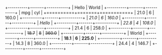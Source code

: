 +----------+-------+-----------+
| Hello    | World             |
+----------+-------+-----------+
| mpg      | cyl               |
+==========+=======+===========+
| 21.0     | 6     | 160.0     |
+----------+-------+-----------+
| _21.0_   | _6_   | _160.0_   |
+----------+-------+-----------+
| _Hello_                      |
+----------+-------+-----------+
| _22.8_   | _4_   | _108.0_   |
+----------+-------+-----------+
| 21.4     | 6     | 258.0     |
+----------+-------+-----------+
| ~~18.7~~ | ~~8~~ | ~~360.0~~ |
+----------+-------+-----------+
| World                        |
+----------+-------+-----------+
| **18.1** | **6** | **225.0** |
+----------+-------+-----------+
| 14.3     | 8     | 360.0     |
+----------+-------+-----------+
| 24.4     | 4     | 146.7     |
+----------+-------+-----------+ 
